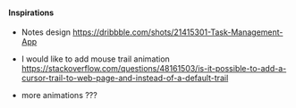 #### Inspirations
* Notes design
https://dribbble.com/shots/21415301-Task-Management-App

* I would like to add mouse trail animation
https://stackoverflow.com/questions/48161503/is-it-possible-to-add-a-cursor-trail-to-web-page-and-instead-of-a-default-trail

* more animations ???